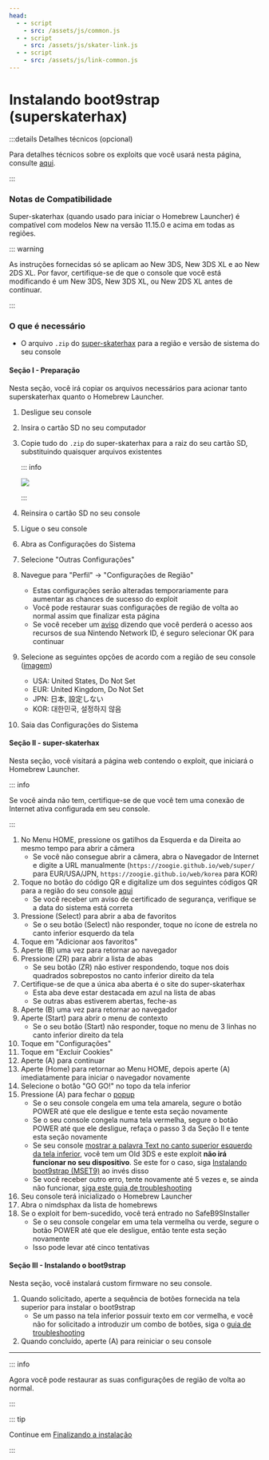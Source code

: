 ```yaml
---
head:
  - - script
    - src: /assets/js/common.js
  - - script
    - src: /assets/js/skater-link.js
  - - script
    - src: /assets/js/link-common.js
---
```


# Instalando boot9strap (superskaterhax)

:::details Detalhes técnicos (opcional)

Para detalhes técnicos sobre os exploits que você usará nesta página, consulte [aqui](https://github.com/zoogie/super-skaterhax).

:::

### Notas de Compatibilidade

Super-skaterhax (quando usado para iniciar o Homebrew Launcher) é compatível com modelos New na versão 11.15.0 e acima em todas as regiões.

::: warning

As instruções fornecidas só se aplicam ao New 3DS, New 3DS XL e ao New 2DS XL. Por favor, certifique-se de que o console que você está modificando é um New 3DS, New 3DS XL, ou New 2DS XL antes de continuar.

:::

### O que é necessário

- O arquivo `.zip` do [super-skaterhax](https://skater.nintendohomebrew.com) para a região e versão de sistema do seu console

#### Seção I - Preparação

Nesta seção, você irá copiar os arquivos necessários para acionar tanto superskaterhax quanto o Homebrew Launcher.

1. Desligue seu console

2. Insira o cartão SD no seu computador

3. Copie tudo do `.zip` do super-skaterhax para a raiz do seu cartão SD, substituindo quaisquer arquivos existentes

   ::: info

   ![](/images/screenshots/skaterhax/skater-root-layout.png)

   :::

4. Reinsira o cartão SD no seu console

5. Ligue o seu console

6. Abra as Configurações do Sistema

7. Selecione "Outras Configurações"

8. Navegue para "Perfil" -> "Configurações de Região"
   - Estas configurações serão alteradas temporariamente para aumentar as chances de sucesso do exploit
   - Você pode restaurar suas configurações de região de volta ao normal assim que finalizar esta página
   - Se você receber um [aviso](/images/screenshots/skaterhax/country-change-notice.png) dizendo que você perderá o acesso aos recursos de sua Nintendo Network ID, é seguro selecionar OK para continuar

9. Selecione as seguintes opções de acordo com a região de seu console ([imagem](/images/screenshots/skaterhax/skater-lang.png))
   - USA: United States, Do Not Set
   - EUR: United Kingdom, Do Not Set
   - JPN: 日本, 設定しない
   - KOR: 대한민국, 설정하지 않음

10. Saia das Configurações do Sistema

#### Seção II - super-skaterhax

Nesta seção, você visitará a página web contendo o exploit, que iniciará o Homebrew Launcher.

::: info

Se você ainda não tem, certifique-se de que você tem uma conexão de Internet ativa configurada em seu console.

:::

1. No Menu HOME, pressione os gatilhos da Esquerda e da Direita ao mesmo tempo para abrir a câmera
   - Se você não consegue abrir a câmera, abra o Navegador de Internet e digite a URL manualmente (`https://zoogie.github.io/web/super/` para EUR/USA/JPN, `https://zoogie.github.io/web/korea` para KOR)
2. Toque no botão do código QR e digitalize um dos seguintes códigos QR para a região do seu console [aqui](https://user-images.githubusercontent.com/28328903/226086338-585bfdac-0aac-44c0-b413-89206d2815d8.png)
   - Se você receber um aviso de certificado de segurança, verifique se a data do sistema está correta
3. Pressione (Select) para abrir a aba de favoritos
   - Se o seu botão (Select) não responder, toque no ícone de estrela no canto inferior esquerdo da tela
4. Toque em "Adicionar aos favoritos"
5. Aperte (B) uma vez para retornar ao navegador
6. Pressione (ZR) para abrir a lista de abas
   - Se seu botão (ZR) não estiver respondendo, toque nos dois quadrados sobrepostos no canto inferior direito da tela
7. Certifique-se de que a única aba aberta é o site do super-skaterhax
   - Esta aba deve estar destacada em azul na lista de abas
   - Se outras abas estiverem abertas, feche-as
8. Aperte (B) uma vez para retornar ao navegador
9. Aperte (Start) para abrir o menu de contexto
   - Se o seu botão (Start) não responder, toque no menu de 3 linhas no canto inferior direito da tela
10. Toque em "Configurações"
11. Toque em "Excluir Cookies"
12. Aperte (A) para continuar
13. Aperte (Home) para retornar ao Menu HOME, depois aperte (A) imediatamente para iniciar o navegador novamente
14. Selecione o botão "GO GO!" no topo da tela inferior
15. Pressione (A) para fechar o [popup](/images/screenshots/skaterhax/skater-popup.png)
    - Se o seu console congela em uma tela amarela, segure o botão POWER até que ele desligue e tente esta seção novamente
    - Se o seu console congela numa tela vermelha, segure o botão POWER até que ele desligue, refaça o passo 3 da Seção II e tente esta seção novamente
    - Se seu console [mostrar a palavra Text no canto superior esquerdo da tela inferior](/images/screenshots/skaterhax/skater-old3ds.png), você tem um Old 3DS e este exploit **não irá funcionar no seu dispositivo**. Se este for o caso, siga [Instalando boot9strap (MSET9)](installing-boot9strap-\(mset9\)) ao invés disso
    - Se você receber outro erro, tente novamente até 5 vezes e, se ainda não funcionar, [siga este guia de troubleshooting](troubleshooting-super-skaterhax)
16. Seu console terá inicializado o Homebrew Launcher
17. Abra o nimdsphax da lista de homebrews
18. Se o exploit for bem-sucedido, você terá entrado no SafeB9SInstaller
    - Se o seu console congelar em uma tela vermelha ou verde, segure o botão POWER até que ele desligue, então tente esta seção novamente
    - Isso pode levar até cinco tentativas

#### Seção III - Instalando o boot9strap

Nesta seção, você instalará custom firmware no seu console.

1. Quando solicitado, aperte a sequência de botões fornecida na tela superior para instalar o boot9strap
   - Se um passo na tela inferior possuir texto em cor vermelha, e você não for solicitado a introduzir um combo de botões, siga o [guia de troubleshooting](troubleshooting-super-skaterhax)
2. Quando concluído, aperte (A) para reiniciar o seu console

<!--@include: ./_include/configure-luma3ds.md -->

<!--@include: ./_include/luma3ds-installed-note.md -->

___

::: info

Agora você pode restaurar as suas configurações de região de volta ao normal.

:::

::: tip

Continue em [Finalizando a instalação](finalizing-setup)

:::
